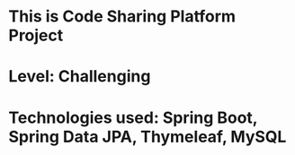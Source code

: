 # This is Code Sharing Platform Project
# Level: Challenging
# Technologies used: Spring Boot, Spring Data JPA, Thymeleaf, MySQL
